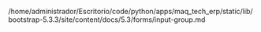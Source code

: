 /home/administrador/Escritorio/code/python/apps/maq_tech_erp/static/lib/bootstrap-5.3.3/site/content/docs/5.3/forms/input-group.md